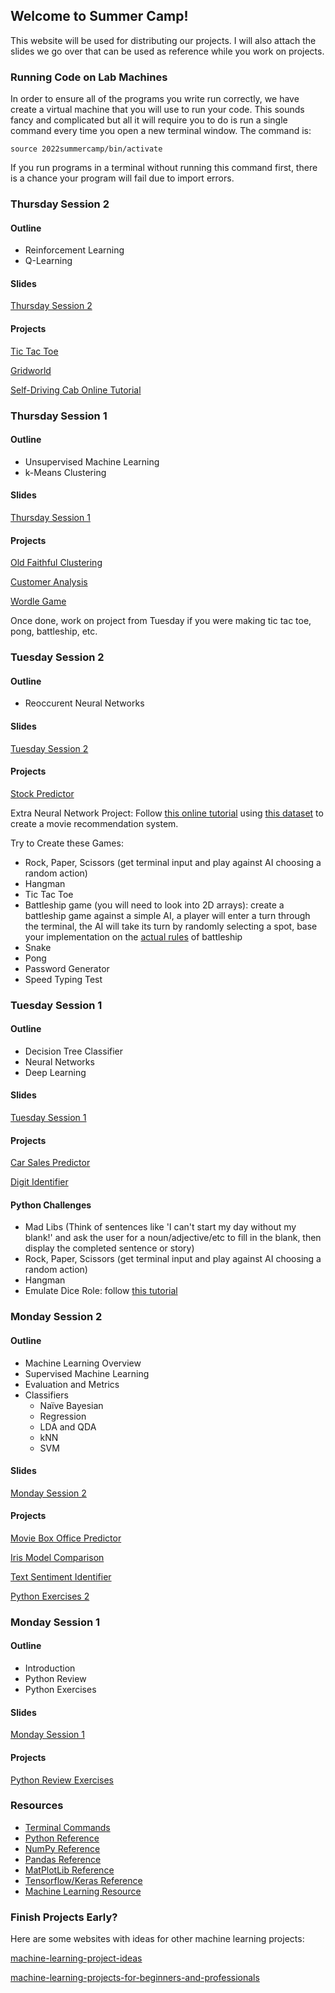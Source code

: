 ## Welcome to Summer Camp!

This website will be used for distributing our projects. I will also attach the slides we go over that can be used as reference while you work on projects.

### Running Code on Lab Machines
In order to ensure all of the programs you write run correctly, we have create a virtual machine that you will use to run your code. This sounds fancy and complicated but all it will require you to do is run a single command every time you open a new terminal window. The command is:

```
source 2022summercamp/bin/activate
```

If you run programs in a terminal without running this command first, there is a chance your program will fail due to import errors.


<!-- ### Friday Session

#### Outline
- Create Presentation
- Presentation Runthrough

What to include in your presentation slide(s):
- Describe the task
    - What was in the dataset?
    - What was the goal?
- What machine learning concepts/tools did you use to complete the process?
- What were the results?
    - Include pictures of graphs and/or terminal output
    - Metrics calculated


Each table will present as a group.
Here are the group numbers:

```
|--------------------------------|
|             Front              |
|                                |
|    (1)            (2|3)        |
|                                |
|    ( 4 )            (6)        |
|      5                         |
|                                |
|    (7|8)            (9)        |
|                                |
|--door--------------------------|
```

Group 1: [Digit Identifier](https://kansas-my.sharepoint.com/:p:/g/personal/a035d579_home_ku_edu/EUVihvRysVhMpT_mORBtARUBSTe2cVLAo7RaNeJuu98GCg?e=2ueM9X)

Group 2: [Gridworld](https://kansas-my.sharepoint.com/:p:/g/personal/a035d579_home_ku_edu/Edp1iJd3QfxIi8AOEYfEPoIBST_wHypnUrCXrwnQkulyvQ?e=Kblaca)

Group 3: [Tic Tac Toe](https://kansas-my.sharepoint.com/:p:/g/personal/a035d579_home_ku_edu/EY0IpynC_RFMqPi-x-PhZsYBYE85hX2iSUUOcJ6KXKD3iQ?e=A7MSZp)

Group 4: [Car Sales Predictor](https://kansas-my.sharepoint.com/:p:/g/personal/a035d579_home_ku_edu/ESMMPOeowGtFjQn7q3y1kW4B8h-82Gz_PoKzM9OJ4BbpPA?e=kFpePZ)

Group 5: [Old Faithful](https://kansas-my.sharepoint.com/:p:/g/personal/a035d579_home_ku_edu/ET1bGfQnHJBChlQF6ooRC2EBN6w75fsuBiVhCBCwzXzqBw?e=wyYRZp)

Group 6: [Customer Analysis](https://kansas-my.sharepoint.com/:p:/g/personal/a035d579_home_ku_edu/EedT8C7FNdtMnQ39phHP-_EBQFEaqJ8Rv7cibyDBrPgjaA?e=neFjtd)

Group 7: [Stock Predictor](https://kansas-my.sharepoint.com/:p:/g/personal/a035d579_home_ku_edu/EePaz0LoI-lEgt8h_pw5_R4BeHAv9lzM38i3wd40yUsh4w?e=8QHgey)

Group 8: [Iris Model Comparison](https://kansas-my.sharepoint.com/:p:/g/personal/a035d579_home_ku_edu/EfBvEL7_VfVOgi6al5ilhmYBZ4zS1hhrZa1U7zzJhUvY3Q?e=qXbT77)

Rock Paper Scissors, Black Jack, Fruit Guesser, Tic Tac Toe: [Python Side Projects](https://kansas-my.sharepoint.com/:f:/g/personal/a035d579_home_ku_edu/EjnGhKHti3JDvz8w2AJBFJwBhW4WZQjwuAkpWgOOCSR5lw?e=wZrUzj)

-->

### Thursday Session 2

#### Outline
- Reinforcement Learning
- Q-Learning

#### Slides

[Thursday Session 2](/slides/CampTh2.pptx)

#### Projects

[Tic Tac Toe](/tic-tac-toe.md)

[Gridworld](/gridworld.md)

[Self-Driving Cab Online Tutorial](https://www.learndatasci.com/tutorials/reinforcement-q-learning-scratch-python-openai-gym/)


### Thursday Session 1

#### Outline
- Unsupervised Machine Learning
- k-Means Clustering

#### Slides

[Thursday Session 1](/slides/CampTh1.pptx)

#### Projects

[Old Faithful Clustering](/oldfaithful.md)

[Customer Analysis](/customer-analysis.md)

[Wordle Game](/wordgame.md)

Once done, work on project from Tuesday if you were making tic tac toe, pong, battleship, etc.


### Tuesday Session 2

#### Outline
- Reoccurent Neural Networks

#### Slides
[Tuesday Session 2](/slides/CampTu2.pptx)

#### Projects

[Stock Predictor](/stock-predictor.md)

Extra Neural Network Project: Follow [this online tutorial](https://www.analyticsvidhya.com/blog/2021/05/movie-recommendations-using-keras-recommender-systems/) using [this dataset](/datasets/data.csv) to create a movie recommendation system.

Try to Create these Games:
- Rock, Paper, Scissors (get terminal input and play against AI choosing a random action)
- Hangman
- Tic Tac Toe
- Battleship game (you will need to look into 2D arrays): create a battleship game against a simple AI, a player will enter a turn through the terminal, the AI will take its turn by randomly selecting a spot, base your implementation on the [actual rules](https://www.hasbro.com/common/instruct/battleship.pdf) of battleship
- Snake
- Pong
- Password Generator
- Speed Typing Test

### Tuesday Session 1

#### Outline
- Decision Tree Classifier
- Neural Networks
- Deep Learning

#### Slides
[Tuesday Session 1](/slides/CampTu1.pptx)

#### Projects

[Car Sales Predictor](/dt.md)

[Digit Identifier](/digit-identifier.md)

#### Python Challenges

- Mad Libs (Think of sentences like 'I can't start my day without my blank!' and ask the user for a noun/adjective/etc to fill in the blank, then display the completed sentence or story)
- Rock, Paper, Scissors (get terminal input and play against AI choosing a random action)
- Hangman
- Emulate Dice Role: follow [this tutorial](https://realpython.com/python-dice-roll/)


### Monday Session 2

#### Outline

- Machine Learning Overview
- Supervised Machine Learning
- Evaluation and Metrics
- Classifiers
    - Naïve Bayesian
    - Regression
    - LDA and QDA
    - kNN
    - SVM

#### Slides
[Monday Session 2](/slides/CampM2.pptx)

#### Projects
[Movie Box Office Predictor](/box-office.md)

[Iris Model Comparison](/iris.md)

[Text Sentiment Identifier](/text-sentiment.md)

[Python Exercises 2](/MorePython.md)
 

### Monday Session 1

#### Outline
- Introduction
- Python Review
- Python Exercises

#### Slides

[Monday Session 1](/slides/CampM1.pptx)

#### Projects

[Python Review Exercises](/python-review-exercises.md)



### Resources
- [Terminal Commands](https://www.guru99.com/linux-commands-cheat-sheet.html)
- [Python Reference](https://www.w3schools.com/python/)
- [NumPy Reference](https://www.w3schools.com/python/numpy/numpy_intro.asp)
- [Pandas Reference](https://www.w3schools.com/python/pandas/default.asp)
- [MatPlotLib Reference](https://www.w3schools.com/python/matplotlib_pyplot.asp)
- [Tensorflow/Keras Reference](https://www.tutorialspoint.com/tensorflow/tensorflow_keras.htm)
- [Machine Learning Resource](https://machinelearningmastery.com)

### Finish Projects Early?

Here are some websites with ideas for other machine learning projects:

[machine-learning-project-ideas](https://data-flair.training/blogs/machine-learning-project-ideas/)

[machine-learning-projects-for-beginners-and-professionals](https://www.dunebook.com/machine-learning-projects-for-beginners-and-professionals/)
